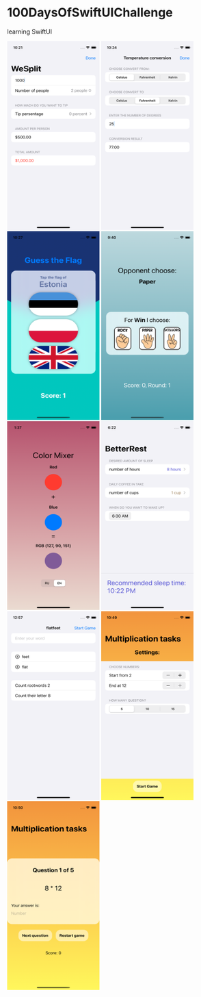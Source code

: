 # 100DaysOfSwiftUIChallenge

learning SwiftUI
<p align="left">
<img src="https://github.com/NastasiaIOSdev/100DaysOfSwiftUIChallenge/blob/main/Wesplit.png" width="216" height="441">

<img src="https://github.com/NastasiaIOSdev/100DaysOfSwiftUIChallenge/blob/main/TemperatureConversionChallange.png" width="216" height="441">

<img src="https://github.com/NastasiaIOSdev/100DaysOfSwiftUIChallenge/blob/main/GuessTheFlag.png" width="216" height="441">

<img src="https://github.com/NastasiaIOSdev/100DaysOfSwiftUIChallenge/blob/main/RockPaperScissors.png" width="216" height="441">

<img src="https://github.com/NastasiaIOSdev/100DaysOfSwiftUIChallenge/blob/main/MixColor.png" width="216" height="441">

<img src="https://github.com/NastasiaIOSdev/100DaysOfSwiftUIChallenge/blob/main/BetterRest.png" width="216" height="441">

<img src="https://github.com/NastasiaIOSdev/100DaysOfSwiftUIChallenge/blob/main/WordScramble.png" width="216" height="441">

<img src="https://github.com/NastasiaIOSdev/100DaysOfSwiftUIChallenge/blob/main/1%20HowMuchIs.png" width="216" height="441">

<img src="https://github.com/NastasiaIOSdev/100DaysOfSwiftUIChallenge/blob/main/2%20HowMuchIs.png" width="216" height="441">

</p>

